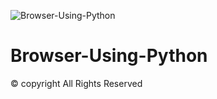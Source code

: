 ![Browser-Using-Python](https://socialify.git.ci/sachinl0har/Browser-Using-Python/image?font=Source%20Code%20Pro&forks=1&issues=1&language=1&owner=1&pulls=1&stargazers=1&theme=Dark)
# Browser-Using-Python

© copyright All Rights Reserved
